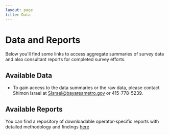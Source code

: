 ```yaml
---
layout: page
title: Data
---
```


# Data and Reports

Below you'll find some links to access aggregate summaries of survey data and also consultant reports for completed survey efforts. 

## Available Data

*	To gain access to the data summaries or the raw data, please contact Shimon Israel at SIsrael@bayareametro.gov or 415-778-5239. 

## Available Reports

You can find a repository of downloadable operator-specific reports with detailed methodology and findings [here](https://mtcdrive.box.com/v/onboard-survey-reports)

